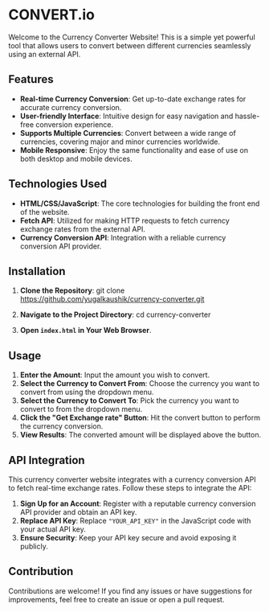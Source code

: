 # CONVERT.io

Welcome to the Currency Converter Website! This is a simple yet powerful tool that allows users to convert between different currencies seamlessly using an external API.

## Features

- **Real-time Currency Conversion**: Get up-to-date exchange rates for accurate currency conversion.
- **User-friendly Interface**: Intuitive design for easy navigation and hassle-free conversion experience.
- **Supports Multiple Currencies**: Convert between a wide range of currencies, covering major and minor currencies worldwide.
- **Mobile Responsive**: Enjoy the same functionality and ease of use on both desktop and mobile devices.

## Technologies Used

- **HTML/CSS/JavaScript**: The core technologies for building the front end of the website.
- **Fetch API**: Utilized for making HTTP requests to fetch currency exchange rates from the external API.
- **Currency Conversion API**: Integration with a reliable currency conversion API provider.
## Installation

1. **Clone the Repository**:
    git clone https://github.com/yugalkaushik/currency-converter.git

2. **Navigate to the Project Directory**:
    cd currency-converter

3. **Open `index.html` in Your Web Browser**.

## Usage

1. **Enter the Amount**: Input the amount you wish to convert.
2. **Select the Currency to Convert From**: Choose the currency you want to convert from using the dropdown menu.
3. **Select the Currency to Convert To**: Pick the currency you want to convert to from the dropdown menu.
4. **Click the "Get Exchange rate" Button**: Hit the convert button to perform the currency conversion.
5. **View Results**: The converted amount will be displayed above the button.
## API Integration

This currency converter website integrates with a currency conversion API to fetch real-time exchange rates. Follow these steps to integrate the API:

1. **Sign Up for an Account**: Register with a reputable currency conversion API provider and obtain an API key.
2. **Replace API Key**: Replace `"YOUR_API_KEY"` in the JavaScript code with your actual API key.
3. **Ensure Security**: Keep your API key secure and avoid exposing it publicly.

## Contribution
Contributions are welcome! If you find any issues or have suggestions for improvements, feel free to create an issue or open a pull request.